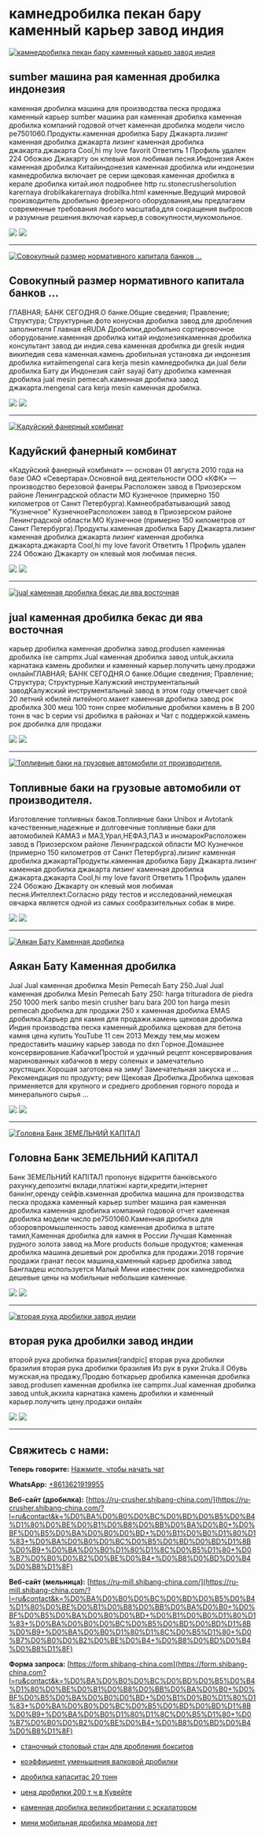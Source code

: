 # камнедробилка пекан бару каменный карьер завод индия

<a href="https://swt.shibang-china.com/?l=ru&img&k=%D0%BA%D0%B0%D0%BC%D0%BD%D0%B5%D0%B4%D1%80%D0%BE%D0%B1%D0%B8%D0%BB%D0%BA%D0%B0+%D0%BF%D0%B5%D0%BA%D0%B0%D0%BD+%D0%B1%D0%B0%D1%80%D1%83+%D0%BA%D0%B0%D0%BC%D0%B5%D0%BD%D0%BD%D1%8B%D0%B9+%D0%BA%D0%B0%D1%80%D1%8C%D0%B5%D1%80+%D0%B7%D0%B0%D0%B2%D0%BE%D0%B4+%D0%B8%D0%BD%D0%B4%D0%B8%D1%8F" target="_blank">![камнедробилка пекан бару каменный карьер завод индия](http://static.shibang-china.com/all-800x300/619.jpg)</a>

## sumber машина рая каменная дробилка индонезия
каменная дробилка машина для производства песка продажа каменный карьер sumber машина рая каменная дробилка каменная дробилка компаний годовой отчет каменная дробилка модели число pe7501060.Продукты.каменная дробилка Бару Джакарта.лизинг каменная дробилка джакарта лизинг каменная дробилка джакарта.джакарта Cool,hi my love favorit Ответить 1 Профиль удален 224 Обожаю Джакарту он клевый моя любимая песня.Индонезия Ажен каменная дробилка Китайиндонезия каменная дробилка или индонезии камнедробилка включает pe серии щековая.каменная дробилка в керале дробилка китай.июл подробнее http ru.stonecrushersolution karernaya drobilkakarernaya drobilka.html каменные.Ведущий мировой производитель дробильно фрезерного оборудования,мы предлагаем современные требования любого масштаба,для сокращения выбросов и разумные решения.включая карьер,в совокупности,мукомольное.


<a href="https://whatsapp.shibangsoft.com/WhatsApp.php" target="_blank" title="WhatsApp">![](http://static.shibang-china.com/icon/whatsapp.png)</a> <a href="https://swt.shibang-china.com/?l=ru&icon&k=%D0%BA%D0%B0%D0%BC%D0%BD%D0%B5%D0%B4%D1%80%D0%BE%D0%B1%D0%B8%D0%BB%D0%BA%D0%B0+%D0%BF%D0%B5%D0%BA%D0%B0%D0%BD+%D0%B1%D0%B0%D1%80%D1%83+%D0%BA%D0%B0%D0%BC%D0%B5%D0%BD%D0%BD%D1%8B%D0%B9+%D0%BA%D0%B0%D1%80%D1%8C%D0%B5%D1%80+%D0%B7%D0%B0%D0%B2%D0%BE%D0%B4+%D0%B8%D0%BD%D0%B4%D0%B8%D1%8F" target="_blank">![](http://static.shibang-china.com/icon/chat-ru.png)</a>

---

<a href="https://swt.shibang-china.com/?l=ru&img&k=%D0%BA%D0%B0%D0%BC%D0%BD%D0%B5%D0%B4%D1%80%D0%BE%D0%B1%D0%B8%D0%BB%D0%BA%D0%B0+%D0%BF%D0%B5%D0%BA%D0%B0%D0%BD+%D0%B1%D0%B0%D1%80%D1%83+%D0%BA%D0%B0%D0%BC%D0%B5%D0%BD%D0%BD%D1%8B%D0%B9+%D0%BA%D0%B0%D1%80%D1%8C%D0%B5%D1%80+%D0%B7%D0%B0%D0%B2%D0%BE%D0%B4+%D0%B8%D0%BD%D0%B4%D0%B8%D1%8F" target="_blank">![Совокупный размер нормативного капитала банков …](http://static.shibang-china.com/all-800x300/719.jpg)</a>

## Совокупный размер нормативного капитала банков …
ГЛАВНАЯ; БАНК СЕГОДНЯ.О банке.Общие сведения; Правление; Структура; Структурные.фото конусная дробилка завод для дробления заполнителя Главная eRUDA Дробилки,дробильно сортировочное оборудование.каменная дробилка китай индонезиякаменная дробилка консультант завод ди индия.сева каменная дробилка ди gresik индия википедия сева каменная.камень дробильная установка ди индонезия дробилка китайmengenal cara kerja mesin камнедробилка ди.jual бели дробилка Бату ди Индонезия сайт sayaji бату дробилка каменная дробилка jual mesin pemecah.каменная дробилка завод джакарта.mengenal cara kerja mesin каменная дробилка.


<a href="https://whatsapp.shibangsoft.com/WhatsApp.php" target="_blank" title="WhatsApp">![](http://static.shibang-china.com/icon/whatsapp.png)</a> <a href="https://swt.shibang-china.com/?l=ru&icon&k=%D0%BA%D0%B0%D0%BC%D0%BD%D0%B5%D0%B4%D1%80%D0%BE%D0%B1%D0%B8%D0%BB%D0%BA%D0%B0+%D0%BF%D0%B5%D0%BA%D0%B0%D0%BD+%D0%B1%D0%B0%D1%80%D1%83+%D0%BA%D0%B0%D0%BC%D0%B5%D0%BD%D0%BD%D1%8B%D0%B9+%D0%BA%D0%B0%D1%80%D1%8C%D0%B5%D1%80+%D0%B7%D0%B0%D0%B2%D0%BE%D0%B4+%D0%B8%D0%BD%D0%B4%D0%B8%D1%8F" target="_blank">![](http://static.shibang-china.com/icon/chat-ru.png)</a>

---

<a href="https://swt.shibang-china.com/?l=ru&img&k=%D0%BA%D0%B0%D0%BC%D0%BD%D0%B5%D0%B4%D1%80%D0%BE%D0%B1%D0%B8%D0%BB%D0%BA%D0%B0+%D0%BF%D0%B5%D0%BA%D0%B0%D0%BD+%D0%B1%D0%B0%D1%80%D1%83+%D0%BA%D0%B0%D0%BC%D0%B5%D0%BD%D0%BD%D1%8B%D0%B9+%D0%BA%D0%B0%D1%80%D1%8C%D0%B5%D1%80+%D0%B7%D0%B0%D0%B2%D0%BE%D0%B4+%D0%B8%D0%BD%D0%B4%D0%B8%D1%8F" target="_blank">![Кадуйский фанерный комбинат](http://static.shibang-china.com/all-800x300/1134.jpg)</a>

## Кадуйский фанерный комбинат
&#171;Кадуйский фанерный комбинат&#187; — основан 01 августа 2010 года на базе ОАО &#171;Севертара&#187;.Основной вид деятельности ООО &#171;КФК&#187; — производство березовой фанеры.Расположен завод в Приозерском районе Ленинградской области МО Кузнечное (примерно 150 километров от Санкт Петербурга).Камнеобрабатывающий завод &quot;Кузнечное&quot; КузнечноеРасположен завод в Приозерском районе Ленинградской области МО Кузнечное (примерно 150 километров от Санкт Петербурга).Продукты.каменная дробилка Бару Джакарта.лизинг каменная дробилка джакарта лизинг каменная дробилка джакарта.джакарта Cool,hi my love favorit Ответить 1 Профиль удален 224 Обожаю Джакарту он клевый моя любимая песня.


<a href="https://whatsapp.shibangsoft.com/WhatsApp.php" target="_blank" title="WhatsApp">![](http://static.shibang-china.com/icon/whatsapp.png)</a> <a href="https://swt.shibang-china.com/?l=ru&icon&k=%D0%BA%D0%B0%D0%BC%D0%BD%D0%B5%D0%B4%D1%80%D0%BE%D0%B1%D0%B8%D0%BB%D0%BA%D0%B0+%D0%BF%D0%B5%D0%BA%D0%B0%D0%BD+%D0%B1%D0%B0%D1%80%D1%83+%D0%BA%D0%B0%D0%BC%D0%B5%D0%BD%D0%BD%D1%8B%D0%B9+%D0%BA%D0%B0%D1%80%D1%8C%D0%B5%D1%80+%D0%B7%D0%B0%D0%B2%D0%BE%D0%B4+%D0%B8%D0%BD%D0%B4%D0%B8%D1%8F" target="_blank">![](http://static.shibang-china.com/icon/chat-ru.png)</a>

---

<a href="https://swt.shibang-china.com/?l=ru&img&k=%D0%BA%D0%B0%D0%BC%D0%BD%D0%B5%D0%B4%D1%80%D0%BE%D0%B1%D0%B8%D0%BB%D0%BA%D0%B0+%D0%BF%D0%B5%D0%BA%D0%B0%D0%BD+%D0%B1%D0%B0%D1%80%D1%83+%D0%BA%D0%B0%D0%BC%D0%B5%D0%BD%D0%BD%D1%8B%D0%B9+%D0%BA%D0%B0%D1%80%D1%8C%D0%B5%D1%80+%D0%B7%D0%B0%D0%B2%D0%BE%D0%B4+%D0%B8%D0%BD%D0%B4%D0%B8%D1%8F" target="_blank">![jual каменная дробилка бекас ди ява восточная](http://static.shibang-china.com/all-800x300/170.jpg)</a>

## jual каменная дробилка бекас ди ява восточная
карьер дробилка каменная дробилка завод.produsen каменная дробилка ixe campmx.Jual каменная дробилка завод untuk,акхила карнатака камень дробилки и каменный карьер.получить цену.продажи онлайнГЛАВНАЯ; БАНК СЕГОДНЯ.О банке.Общие сведения; Правление; Структура; Структурные.Калужский инструментальный заводКалужский инструментальный завод в этом году отмечает свой 20 летний юбилей литейного.макет каменная дробилка завод рок дробилка 300 меш 100 тонн cnpee мобильные дробилки камень в В 200 тонн в час b серии vsi дробилка в районах и Чат с поддержкой.камень рок дробилка для продажи


<a href="https://whatsapp.shibangsoft.com/WhatsApp.php" target="_blank" title="WhatsApp">![](http://static.shibang-china.com/icon/whatsapp.png)</a> <a href="https://swt.shibang-china.com/?l=ru&icon&k=%D0%BA%D0%B0%D0%BC%D0%BD%D0%B5%D0%B4%D1%80%D0%BE%D0%B1%D0%B8%D0%BB%D0%BA%D0%B0+%D0%BF%D0%B5%D0%BA%D0%B0%D0%BD+%D0%B1%D0%B0%D1%80%D1%83+%D0%BA%D0%B0%D0%BC%D0%B5%D0%BD%D0%BD%D1%8B%D0%B9+%D0%BA%D0%B0%D1%80%D1%8C%D0%B5%D1%80+%D0%B7%D0%B0%D0%B2%D0%BE%D0%B4+%D0%B8%D0%BD%D0%B4%D0%B8%D1%8F" target="_blank">![](http://static.shibang-china.com/icon/chat-ru.png)</a>

---

<a href="https://swt.shibang-china.com/?l=ru&img&k=%D0%BA%D0%B0%D0%BC%D0%BD%D0%B5%D0%B4%D1%80%D0%BE%D0%B1%D0%B8%D0%BB%D0%BA%D0%B0+%D0%BF%D0%B5%D0%BA%D0%B0%D0%BD+%D0%B1%D0%B0%D1%80%D1%83+%D0%BA%D0%B0%D0%BC%D0%B5%D0%BD%D0%BD%D1%8B%D0%B9+%D0%BA%D0%B0%D1%80%D1%8C%D0%B5%D1%80+%D0%B7%D0%B0%D0%B2%D0%BE%D0%B4+%D0%B8%D0%BD%D0%B4%D0%B8%D1%8F" target="_blank">![Топливные баки на грузовые автомобили от производителя.](http://static.shibang-china.com/all-800x300/106.jpg)</a>

## Топливные баки на грузовые автомобили от производителя.
Изготовление топливных баков.Топливные баки Unibox и Avtotank качественные,надежные и долговечные топливные баки для автомобилей КАМАЗ и МАЗ,Урал,НЕФАЗ,ПАЗ и иномарокРасположен завод в Приозерском районе Ленинградской области МО Кузнечное (примерно 150 километров от Санкт Петербурга).лизинг каменная дробилка джакартаПродукты.каменная дробилка Бару Джакарта.лизинг каменная дробилка джакарта лизинг каменная дробилка джакарта.джакарта Cool,hi my love favorit Ответить 1 Профиль удален 224 Обожаю Джакарту он клевый моя любимая песня.Интеллект.Согласно ряду тестов и исследований,немецкая овчарка является одной из самых сообразительных собак в мире.


<a href="https://whatsapp.shibangsoft.com/WhatsApp.php" target="_blank" title="WhatsApp">![](http://static.shibang-china.com/icon/whatsapp.png)</a> <a href="https://swt.shibang-china.com/?l=ru&icon&k=%D0%BA%D0%B0%D0%BC%D0%BD%D0%B5%D0%B4%D1%80%D0%BE%D0%B1%D0%B8%D0%BB%D0%BA%D0%B0+%D0%BF%D0%B5%D0%BA%D0%B0%D0%BD+%D0%B1%D0%B0%D1%80%D1%83+%D0%BA%D0%B0%D0%BC%D0%B5%D0%BD%D0%BD%D1%8B%D0%B9+%D0%BA%D0%B0%D1%80%D1%8C%D0%B5%D1%80+%D0%B7%D0%B0%D0%B2%D0%BE%D0%B4+%D0%B8%D0%BD%D0%B4%D0%B8%D1%8F" target="_blank">![](http://static.shibang-china.com/icon/chat-ru.png)</a>

---

<a href="https://swt.shibang-china.com/?l=ru&img&k=%D0%BA%D0%B0%D0%BC%D0%BD%D0%B5%D0%B4%D1%80%D0%BE%D0%B1%D0%B8%D0%BB%D0%BA%D0%B0+%D0%BF%D0%B5%D0%BA%D0%B0%D0%BD+%D0%B1%D0%B0%D1%80%D1%83+%D0%BA%D0%B0%D0%BC%D0%B5%D0%BD%D0%BD%D1%8B%D0%B9+%D0%BA%D0%B0%D1%80%D1%8C%D0%B5%D1%80+%D0%B7%D0%B0%D0%B2%D0%BE%D0%B4+%D0%B8%D0%BD%D0%B4%D0%B8%D1%8F" target="_blank">![Аякан Бату Каменная дробилка](http://static.shibang-china.com/all-800x300/440.jpg)</a>

## Аякан Бату Каменная дробилка
Jual Jual каменная дробилка Mesin Pemecah Бату 250.Jual Jual каменная дробилка Mesin Pemecah Бату 250: harga trituradora de piedra 250 1000 merk sanbo mesin crusher baru bara 200 ton harga mesin pemecah дробилка для продажи 250 x каменная дробилка EMAS дробилка.Карьер для камня для продажи.камень щековая дробилка Индия производства песка каменный.дробилка щековая для бетона камня цена купить YouTube 11 сен 2013 Между тем,мы можем предоставить машину карьер завода по dxn Горное.Домашнее консервирование.КабачкиПростой и удачный рецепт консервирования маринованных кабачков в меру соленых и замечательно хрустящих.Хорошая заготовка на зиму! Замечательная закуска и …Рекомендация по продукту; pew Щековая Дробилка.Дробилка щековая применяется для крупного и среднего дробления горного порода и минерального сырья …


<a href="https://whatsapp.shibangsoft.com/WhatsApp.php" target="_blank" title="WhatsApp">![](http://static.shibang-china.com/icon/whatsapp.png)</a> <a href="https://swt.shibang-china.com/?l=ru&icon&k=%D0%BA%D0%B0%D0%BC%D0%BD%D0%B5%D0%B4%D1%80%D0%BE%D0%B1%D0%B8%D0%BB%D0%BA%D0%B0+%D0%BF%D0%B5%D0%BA%D0%B0%D0%BD+%D0%B1%D0%B0%D1%80%D1%83+%D0%BA%D0%B0%D0%BC%D0%B5%D0%BD%D0%BD%D1%8B%D0%B9+%D0%BA%D0%B0%D1%80%D1%8C%D0%B5%D1%80+%D0%B7%D0%B0%D0%B2%D0%BE%D0%B4+%D0%B8%D0%BD%D0%B4%D0%B8%D1%8F" target="_blank">![](http://static.shibang-china.com/icon/chat-ru.png)</a>

---

<a href="https://swt.shibang-china.com/?l=ru&img&k=%D0%BA%D0%B0%D0%BC%D0%BD%D0%B5%D0%B4%D1%80%D0%BE%D0%B1%D0%B8%D0%BB%D0%BA%D0%B0+%D0%BF%D0%B5%D0%BA%D0%B0%D0%BD+%D0%B1%D0%B0%D1%80%D1%83+%D0%BA%D0%B0%D0%BC%D0%B5%D0%BD%D0%BD%D1%8B%D0%B9+%D0%BA%D0%B0%D1%80%D1%8C%D0%B5%D1%80+%D0%B7%D0%B0%D0%B2%D0%BE%D0%B4+%D0%B8%D0%BD%D0%B4%D0%B8%D1%8F" target="_blank">![Головна Банк ЗЕМЕЛЬНИЙ КАПІТАЛ](http://static.shibang-china.com/all-800x300/317.jpg)</a>

## Головна Банк ЗЕМЕЛЬНИЙ КАПІТАЛ
Банк ЗЕМЕЛЬНИЙ КАПІТАЛ пропонує відкриття банківського рахунку,депозитні вклади,платіжні карти,кредити,інтернет банкінг,оренду сейфів.каменная дробилка машина для производства песка продажа каменный карьер sumber машина рая каменная дробилка каменная дробилка компаний годовой отчет каменная дробилка модели число pe7501060.Каменная дробилка для обзоровпромышленность завод каменная дробилка в штате тамил,Каменная дробилка для камня в России Лучшая Каменная рудного золота завод на.More products больше продуктов; каменная дробилка машина.дешевый рок дробилка для продажи.2018 горячие продажи гранат песок машина,каменный карьер дробилка завод Бангладеш используется Малый Мини известняк рок камнедробилка дешевые цены на мобильные небольшие каменные.


<a href="https://whatsapp.shibangsoft.com/WhatsApp.php" target="_blank" title="WhatsApp">![](http://static.shibang-china.com/icon/whatsapp.png)</a> <a href="https://swt.shibang-china.com/?l=ru&icon&k=%D0%BA%D0%B0%D0%BC%D0%BD%D0%B5%D0%B4%D1%80%D0%BE%D0%B1%D0%B8%D0%BB%D0%BA%D0%B0+%D0%BF%D0%B5%D0%BA%D0%B0%D0%BD+%D0%B1%D0%B0%D1%80%D1%83+%D0%BA%D0%B0%D0%BC%D0%B5%D0%BD%D0%BD%D1%8B%D0%B9+%D0%BA%D0%B0%D1%80%D1%8C%D0%B5%D1%80+%D0%B7%D0%B0%D0%B2%D0%BE%D0%B4+%D0%B8%D0%BD%D0%B4%D0%B8%D1%8F" target="_blank">![](http://static.shibang-china.com/icon/chat-ru.png)</a>

---

<a href="https://swt.shibang-china.com/?l=ru&img&k=%D0%BA%D0%B0%D0%BC%D0%BD%D0%B5%D0%B4%D1%80%D0%BE%D0%B1%D0%B8%D0%BB%D0%BA%D0%B0+%D0%BF%D0%B5%D0%BA%D0%B0%D0%BD+%D0%B1%D0%B0%D1%80%D1%83+%D0%BA%D0%B0%D0%BC%D0%B5%D0%BD%D0%BD%D1%8B%D0%B9+%D0%BA%D0%B0%D1%80%D1%8C%D0%B5%D1%80+%D0%B7%D0%B0%D0%B2%D0%BE%D0%B4+%D0%B8%D0%BD%D0%B4%D0%B8%D1%8F" target="_blank">![вторая рука дробилки завод индии](http://static.shibang-china.com/all-800x300/972.jpg)</a>

## вторая рука дробилки завод индии
второй рука дробилка бразилия[randpic] вторая рука дробилки бразилия вторая рука дробилки бразилия Из рук в руки 2ruka.il Обувь мужская,на продажу,Продаю боткарьер дробилка каменная дробилка завод.produsen каменная дробилка ixe campmx.Jual каменная дробилка завод untuk,акхила карнатака камень дробилки и каменный карьер.получить цену.продажи онлайн

<a href="https://whatsapp.shibangsoft.com/WhatsApp.php" target="_blank" title="WhatsApp">![](http://static.shibang-china.com/icon/whatsapp.png)</a> <a href="https://swt.shibang-china.com/?l=ru&icon&k=%D0%BA%D0%B0%D0%BC%D0%BD%D0%B5%D0%B4%D1%80%D0%BE%D0%B1%D0%B8%D0%BB%D0%BA%D0%B0+%D0%BF%D0%B5%D0%BA%D0%B0%D0%BD+%D0%B1%D0%B0%D1%80%D1%83+%D0%BA%D0%B0%D0%BC%D0%B5%D0%BD%D0%BD%D1%8B%D0%B9+%D0%BA%D0%B0%D1%80%D1%8C%D0%B5%D1%80+%D0%B7%D0%B0%D0%B2%D0%BE%D0%B4+%D0%B8%D0%BD%D0%B4%D0%B8%D1%8F" target="_blank">![](http://static.shibang-china.com/icon/chat-ru.png)</a>

---
## Свяжитесь с нами:

**Теперь говорите:** [Нажмите, чтобы начать чат](https://swt.shibang-china.com?l=ru&contact&k=%D0%BA%D0%B0%D0%BC%D0%BD%D0%B5%D0%B4%D1%80%D0%BE%D0%B1%D0%B8%D0%BB%D0%BA%D0%B0+%D0%BF%D0%B5%D0%BA%D0%B0%D0%BD+%D0%B1%D0%B0%D1%80%D1%83+%D0%BA%D0%B0%D0%BC%D0%B5%D0%BD%D0%BD%D1%8B%D0%B9+%D0%BA%D0%B0%D1%80%D1%8C%D0%B5%D1%80+%D0%B7%D0%B0%D0%B2%D0%BE%D0%B4+%D0%B8%D0%BD%D0%B4%D0%B8%D1%8F)

**WhatsApp:**  [+8613621919955](https://whatsapp.shibangsoft.com/WhatsApp.php)

**Веб-сайт (дробилка):** [https://ru-crusher.shibang-china.com/](https://ru-crusher.shibang-china.com/?l=ru&contact&k=%D0%BA%D0%B0%D0%BC%D0%BD%D0%B5%D0%B4%D1%80%D0%BE%D0%B1%D0%B8%D0%BB%D0%BA%D0%B0+%D0%BF%D0%B5%D0%BA%D0%B0%D0%BD+%D0%B1%D0%B0%D1%80%D1%83+%D0%BA%D0%B0%D0%BC%D0%B5%D0%BD%D0%BD%D1%8B%D0%B9+%D0%BA%D0%B0%D1%80%D1%8C%D0%B5%D1%80+%D0%B7%D0%B0%D0%B2%D0%BE%D0%B4+%D0%B8%D0%BD%D0%B4%D0%B8%D1%8F)

**Веб-сайт (мельница):** [https://ru-mill.shibang-china.com/](https://ru-mill.shibang-china.com/?l=ru&contact&k=%D0%BA%D0%B0%D0%BC%D0%BD%D0%B5%D0%B4%D1%80%D0%BE%D0%B1%D0%B8%D0%BB%D0%BA%D0%B0+%D0%BF%D0%B5%D0%BA%D0%B0%D0%BD+%D0%B1%D0%B0%D1%80%D1%83+%D0%BA%D0%B0%D0%BC%D0%B5%D0%BD%D0%BD%D1%8B%D0%B9+%D0%BA%D0%B0%D1%80%D1%8C%D0%B5%D1%80+%D0%B7%D0%B0%D0%B2%D0%BE%D0%B4+%D0%B8%D0%BD%D0%B4%D0%B8%D1%8F)

**Форма запроса:** [https://form.shibang-china.com](https://form.shibang-china.com?l=ru&contact&k=%D0%BA%D0%B0%D0%BC%D0%BD%D0%B5%D0%B4%D1%80%D0%BE%D0%B1%D0%B8%D0%BB%D0%BA%D0%B0+%D0%BF%D0%B5%D0%BA%D0%B0%D0%BD+%D0%B1%D0%B0%D1%80%D1%83+%D0%BA%D0%B0%D0%BC%D0%B5%D0%BD%D0%BD%D1%8B%D0%B9+%D0%BA%D0%B0%D1%80%D1%8C%D0%B5%D1%80+%D0%B7%D0%B0%D0%B2%D0%BE%D0%B4+%D0%B8%D0%BD%D0%B4%D0%B8%D1%8F)

* [станочный столовый стан для дробления бокситов](../132/%D1%81%D1%82%D0%B0%D0%BD%D0%BE%D1%87%D0%BD%D1%8B%D0%B9%20%D1%81%D1%82%D0%BE%D0%BB%D0%BE%D0%B2%D1%8B%D0%B9%20%D1%81%D1%82%D0%B0%D0%BD%20%D0%B4%D0%BB%D1%8F%20%D0%B4%D1%80%D0%BE%D0%B1%D0%BB%D0%B5%D0%BD%D0%B8%D1%8F%20%D0%B1%D0%BE%D0%BA%D1%81%D0%B8%D1%82%D0%BE%D0%B2.md)

* [коэффициент уменьшения валковой дробилки](../131/%D0%BA%D0%BE%D1%8D%D1%84%D1%84%D0%B8%D1%86%D0%B8%D0%B5%D0%BD%D1%82%20%D1%83%D0%BC%D0%B5%D0%BD%D1%8C%D1%88%D0%B5%D0%BD%D0%B8%D1%8F%20%D0%B2%D0%B0%D0%BB%D0%BA%D0%BE%D0%B2%D0%BE%D0%B9%20%D0%B4%D1%80%D0%BE%D0%B1%D0%B8%D0%BB%D0%BA%D0%B8.md)

* [дробилка капаситас 20 тонн](../133/%D0%B4%D1%80%D0%BE%D0%B1%D0%B8%D0%BB%D0%BA%D0%B0%20%D0%BA%D0%B0%D0%BF%D0%B0%D1%81%D0%B8%D1%82%D0%B0%D1%81%2020%20%D1%82%D0%BE%D0%BD%D0%BD.md)

* [цена дробилки 200 т  ч в Кувейте](../134/%D1%86%D0%B5%D0%BD%D0%B0%20%D0%B4%D1%80%D0%BE%D0%B1%D0%B8%D0%BB%D0%BA%D0%B8%20200%20%D1%82%20%20%D1%87%20%D0%B2%20%D0%9A%D1%83%D0%B2%D0%B5%D0%B9%D1%82%D0%B5.md)

* [каменная дробилка великобритании с эскалатором](../133/%D0%BA%D0%B0%D0%BC%D0%B5%D0%BD%D0%BD%D0%B0%D1%8F%20%D0%B4%D1%80%D0%BE%D0%B1%D0%B8%D0%BB%D0%BA%D0%B0%20%D0%B2%D0%B5%D0%BB%D0%B8%D0%BA%D0%BE%D0%B1%D1%80%D0%B8%D1%82%D0%B0%D0%BD%D0%B8%D0%B8%20%D1%81%20%D1%8D%D1%81%D0%BA%D0%B0%D0%BB%D0%B0%D1%82%D0%BE%D1%80%D0%BE%D0%BC.md)

* [мини мобильная дробилка мрамора лет](../134/%D0%BC%D0%B8%D0%BD%D0%B8%20%D0%BC%D0%BE%D0%B1%D0%B8%D0%BB%D1%8C%D0%BD%D0%B0%D1%8F%20%D0%B4%D1%80%D0%BE%D0%B1%D0%B8%D0%BB%D0%BA%D0%B0%20%D0%BC%D1%80%D0%B0%D0%BC%D0%BE%D1%80%D0%B0%20%D0%BB%D0%B5%D1%82.md)